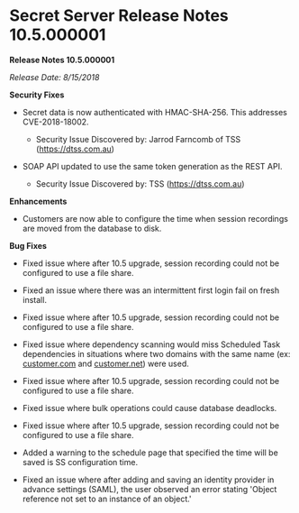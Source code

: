 [title]: # (Secret Server Release Notes 10.5.000001)
[tags]: # (Release Notes)
[priority]: #
[display]: # (search,content,print)

# Secret Server Release Notes 10.5.000001

**Release Notes 10.5.000001**

*Release Date: 8/15/2018*
 
**Security Fixes**

- Secret data is now authenticated with HMAC-SHA-256. This addresses CVE-2018-18002. 

  - Security Issue Discovered by: Jarrod Farncomb of TSS (https://dtss.com.au)

- SOAP API updated to use the same token generation as the REST API. 

  - Security Issue Discovered by: TSS (https://dtss.com.au)

**Enhancements** 

- Customers are now able to configure the time when session recordings are moved from the database to disk.

**Bug Fixes** 

- Fixed issue where after 10.5 upgrade, session recording could not be configured to use a file share.

- Fixed an issue where there was an intermittent first login fail on fresh install.

- Fixed issue where after 10.5 upgrade, session recording could not be configured to use a file share.

- Fixed issue where dependency scanning would miss Scheduled Task dependencies in situations where two domains with the same name (ex: [customer.com](http://customer.com) and [customer.net](http://customer.net)) were used.

- Fixed issue where after 10.5 upgrade, session recording could not be configured to use a file share.

- Fixed issue where bulk operations could cause database deadlocks.

- Fixed issue where after 10.5 upgrade, session recording could not be configured to use a file share.

- Added a warning to the schedule page that specified the time will be saved is SS configuration time.

- Fixed an issue where after adding and saving an identity provider in advance settings (SAML), the user observed an error stating 'Object reference not set to an instance of an object.'